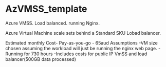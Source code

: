 # AzVMSS_template
Azure VMSS. Load balanced. running Nginx.

Azure Virtual Machine scale sets behind a Standard SKU Lobad balancer.


Estimated monthly Cost- Pay-as-you-go - 65aud 
Assumptions
-VM size chosen assuming the workload will just be running the nginx web page.
-Running for 730 hours
-Includes costs for public IP VmSS and load balancer(500GB data processed)
